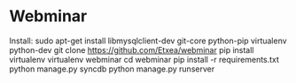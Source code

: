 Webminar
=====================

Install:
    sudo apt-get install libmysqlclient-dev git-core python-pip virtualenv python-dev
    git clone https://github.com/Etxea/webminar
    pip install virtualenv
    virtualenv webminar
    cd webminar
    pip install -r requirements.txt
    python manage.py syncdb
    python manage.py runserver
